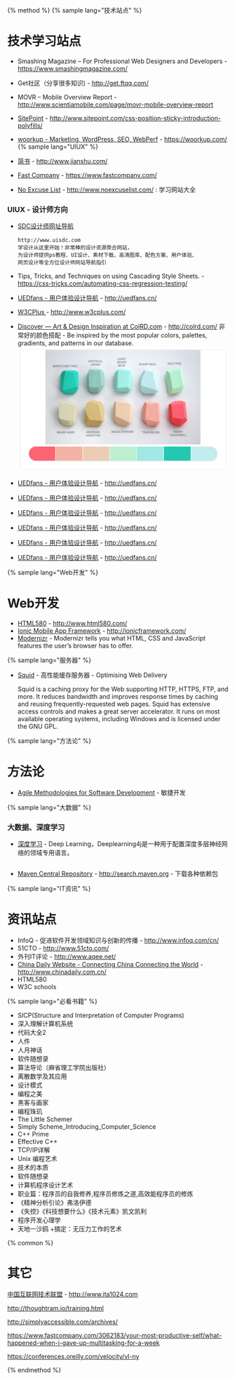 {% method %}
{% sample lang="技术站点" %}

# 技术学习站点

* Smashing Magazine – For Professional Web Designers and Developers - https://www.smashingmagazine.com/

* Get社区（分享很多知识) - http://get.ftqq.com/

* MOVR – Mobile Overview Report - http://www.scientiamobile.com/page/movr-mobile-overview-report

* [SitePoint](http://www.sitepoint.com/) - http://www.sitepoint.com/css-position-sticky-introduction-polyfills/

* [woorkup - Marketing, WordPress, SEO, WebPerf](https://woorkup.com/) - https://woorkup.com/
{% sample lang="UIUX" %}

* [简书](http://www.jianshu.com/) - http://www.jianshu.com/

* [Fast Company](https://www.fastcompany.com/) - https://www.fastcompany.com/

* [No Excuse List](http://www.noexcuselist.com/) - http://www.noexcuselist.com/ : 学习网站大全

### UIUX - 设计师方向

* [SDC设计师网址导航](http://hao.uisdc.com/ "SDC设计师网址导航")
   ```bash
   http://www.uisdc.com
   学设计从这里开始！非常棒的设计资源聚合网站，
   为设计师提供ps教程、UI设计、素材下载、高清图库、配色方案、用户体验、
   网页设计等全方位设计师网站导航指引
   ```
* Tips, Tricks, and Techniques on using Cascading Style Sheets. - https://css-tricks.com/automating-css-regression-testing/

* [UEDfans - 用户体验设计导航](http://uedfans.cn/) - http://uedfans.cn/

* [W3CPlus ](http://www.w3cplus.com/) - http://www.w3cplus.com/

* [Discover — Art & Design Inspiration at ColRD.com](http://colrd.com/) - http://colrd.com/
非常好的颜色搭配 - Be inspired by the most popular colors, palettes, gradients, and patterns in our database.
![](/assets/colrd.PNG)

* [UEDfans - 用户体验设计导航](http://uedfans.cn/) - http://uedfans.cn/

* [UEDfans - 用户体验设计导航](http://uedfans.cn/) - http://uedfans.cn/

* [UEDfans - 用户体验设计导航](http://uedfans.cn/) - http://uedfans.cn/

* [UEDfans - 用户体验设计导航](http://uedfans.cn/) - http://uedfans.cn/

* [UEDfans - 用户体验设计导航](http://uedfans.cn/) - http://uedfans.cn/

* [UEDfans - 用户体验设计导航](http://uedfans.cn/) - http://uedfans.cn/


{% sample lang="Web开发" %}

# Web开发

* [HTML580](http://www.html580.com/) - http://www.html580.com/
* [Ionic Mobile App Framework](http://ionicframework.com/) - http://ionicframework.com/
* [Modernizr](https://modernizr.com/) - Modernizr tells you what HTML, CSS and JavaScript features the user’s browser has to offer.


{% sample lang="服务器" %}

* [Squid](http://www.squid-cache.org/) - 高性能缓存服务器 - Optimising Web Delivery

  Squid is a caching proxy for the Web supporting HTTP, HTTPS, FTP, and more. It reduces bandwidth and improves response times by caching and reusing frequently-requested web pages. Squid has extensive access controls and makes a great server accelerator. It runs on most available operating systems, including Windows and is licensed under the GNU GPL.

{% sample lang="方法论" %}
# 方法论


* [Agile Methodologies for Software Development](https://www.versionone.com/agile-101/agile-methodologies/) - 敏捷开发


{% sample lang="大数据" %}

### 大数据、深度学习

* [深度学习](https://deeplearning4j.org/cn/gettingstarted "深度学习") -   Deep Learning，Deeplearning4j是一种用于配置深度多层神经网络的领域专用语言。
   ```
* [Maven Central Repository](http://search.maven.org) - http://search.maven.org - 下载各种依赖包


{% sample lang="IT资讯" %}

# 资讯站点

+ InfoQ - 促进软件开发领域知识与创新的传播 - http://www.infoq.com/cn/
+ 51CTO - http://www.51cto.com/
+ 外刊IT评论 - http://www.aqee.net/
+ [China Daily Website - Connecting China Connecting the World](http://www.chinadaily.com.cn/) - http://www.chinadaily.com.cn/
+ HTML580
+ W3C schools

{% sample lang="必看书籍" %}
+ SICP(Structure and Interpretation of Computer Programs)
+ 深入理解计算机系统
+ 代码大全2
+ 人件
+ 人月神话
+ 软件随想录
+ 算法导论（麻省理工学院出版社）
+ 离散数学及其应用
+ 设计模式
+ 编程之美
+ 黑客与画家
+ 编程珠玑
+ The Little Schemer
+ Simply Scheme_Introducing_Computer_Science
+ C++ Prime
+ Effective C++
+ TCP/IP详解
+ Unix 编程艺术
+ 技术的本质
+ 软件随想录
+ 计算机程序设计艺术
+ 职业篇：程序员的自我修养,程序员修炼之道,高效能程序员的修炼
+ 《精神分析引论》弗洛伊德
+ 《失控》《科技想要什么》《技术元素》凯文凯利
+ 程序开发心理学
+ 天地一沙鸥
+搞定：无压力工作的艺术


{% common %}

# 其它

[中国互联网技术联盟](http://www.ita1024.com/) - http://www.ita1024.com

http://thoughtram.io/training.html

http://simplyaccessible.com/archives/

https://www.fastcompany.com/3062183/your-most-productive-self/what-happened-when-i-gave-up-multitasking-for-a-week

https://conferences.oreilly.com/velocity/vl-ny

{% endmethod %}
